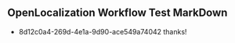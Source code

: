 ## OpenLocalization Workflow Test MarkDown
* 8d12c0a4-269d-4e1a-9d90-ace549a74042 thanks!

<!--HONumber=Jul16_HO2-->


